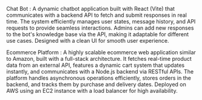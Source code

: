 Chat Bot :
A dynamic chatbot application built with React (Vite) that communicates with a backend API to fetch and submit responses in real time.
The system efficiently manages user states, message history, and API requests to provide seamless interactions.
Admins can add new responses to the bot's knowledge base via the API, making it adaptable for different use cases. Designed with a clean UI for smooth user experience.

Ecommerce Platform : 
A highly scalable ecommerce web application similar to Amazon, built with a full-stack architecture.
It fetches real-time product data from an external API, features a dynamic cart system that updates instantly, and communicates with a Node.js backend via RESTful APIs.
The platform handles asynchronous operations efficiently, stores orders in the backend, and tracks them by purchase and delivery dates. Deployed on AWS using an EC2 instance with a load balancer for high availability.
